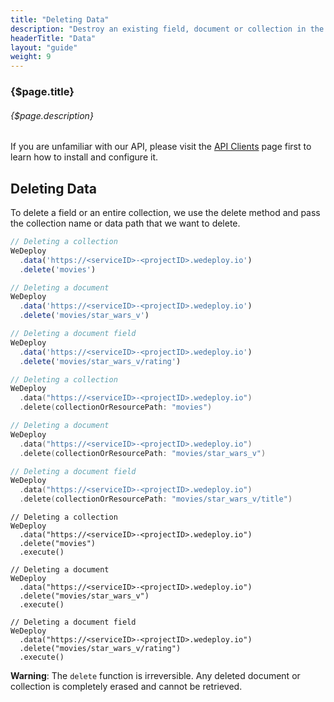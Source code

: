 ```yaml
---
title: "Deleting Data"
description: "Destroy an existing field, document or collection in the database."
headerTitle: "Data"
layout: "guide"
weight: 9
---
```


### {$page.title}

###### {$page.description}

<aside>

If you are unfamiliar with our API, please visit the [API Clients](/docs/intro/api-clients/) page first to learn how to install and configure it.

</aside>

<article id="1">

## Deleting Data

To delete a field or an entire collection, we use the delete method and pass the collection name or data path that we want to delete.

```javascript
// Deleting a collection
WeDeploy
  .data('https://<serviceID>-<projectID>.wedeploy.io')
  .delete('movies')

// Deleting a document
WeDeploy
  .data('https://<serviceID>-<projectID>.wedeploy.io')
  .delete('movies/star_wars_v')

// Deleting a document field
WeDeploy
  .data('https://<serviceID>-<projectID>.wedeploy.io')
  .delete('movies/star_wars_v/rating')
```
```swift
// Deleting a collection
WeDeploy
  .data("https://<serviceID>-<projectID>.wedeploy.io")
  .delete(collectionOrResourcePath: "movies")

// Deleting a document
WeDeploy
  .data("https://<serviceID>-<projectID>.wedeploy.io")
  .delete(collectionOrResourcePath: "movies/star_wars_v")

// Deleting a document field
WeDeploy
  .data("https://<serviceID>-<projectID>.wedeploy.io")
  .delete(collectionOrResourcePath: "movies/star_wars_v/title")
```
```text/x-java
// Deleting a collection
WeDeploy
  .data("https://<serviceID>-<projectID>.wedeploy.io")
  .delete("movies")
  .execute()

// Deleting a document
WeDeploy
  .data("https://<serviceID>-<projectID>.wedeploy.io")
  .delete("movies/star_wars_v")
  .execute()

// Deleting a document field
WeDeploy
  .data("https://<serviceID>-<projectID>.wedeploy.io")
  .delete("movies/star_wars_v/rating")
  .execute()
```

**Warning**: The `delete` function is irreversible. Any deleted document or collection is completely erased and cannot be retrieved.

</article>
